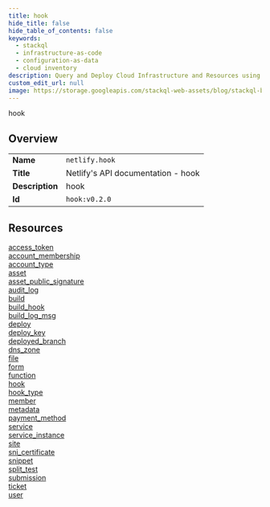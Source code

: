 ```yaml
---
title: hook
hide_title: false
hide_table_of_contents: false
keywords:
  - stackql
  - infrastructure-as-code
  - configuration-as-data
  - cloud inventory
description: Query and Deploy Cloud Infrastructure and Resources using SQL
custom_edit_url: null
image: https://storage.googleapis.com/stackql-web-assets/blog/stackql-blog-post-featured-image.png
---
```

hook  
    

## Overview
<table><tbody>
<tr><td><b>Name</b></td><td><code>netlify.hook</code></td></tr>
<tr><td><b>Title</b></td><td>Netlify's API documentation - hook</td></tr>
<tr><td><b>Description</b></td><td>hook</td></tr>
<tr><td><b>Id</b></td><td><code>hook:v0.2.0</code></td></tr>
</tbody></table>

## Resources
<div class="row">
<div class="providerDocColumn">
<a href="/docs/providers/netlify/hook/access_token/index.md">access_token</a><br />
<a href="/docs/providers/netlify/hook/account_membership/index.md">account_membership</a><br />
<a href="/docs/providers/netlify/hook/account_type/index.md">account_type</a><br />
<a href="/docs/providers/netlify/hook/asset/index.md">asset</a><br />
<a href="/docs/providers/netlify/hook/asset_public_signature/index.md">asset_public_signature</a><br />
<a href="/docs/providers/netlify/hook/audit_log/index.md">audit_log</a><br />
<a href="/docs/providers/netlify/hook/build/index.md">build</a><br />
<a href="/docs/providers/netlify/hook/build_hook/index.md">build_hook</a><br />
<a href="/docs/providers/netlify/hook/build_log_msg/index.md">build_log_msg</a><br />
<a href="/docs/providers/netlify/hook/deploy/index.md">deploy</a><br />
<a href="/docs/providers/netlify/hook/deploy_key/index.md">deploy_key</a><br />
<a href="/docs/providers/netlify/hook/deployed_branch/index.md">deployed_branch</a><br />
<a href="/docs/providers/netlify/hook/dns_zone/index.md">dns_zone</a><br />
<a href="/docs/providers/netlify/hook/file/index.md">file</a><br />
<a href="/docs/providers/netlify/hook/form/index.md">form</a><br />
</div>
<div class="providerDocColumn">
<a href="/docs/providers/netlify/hook/function/index.md">function</a><br />
<a href="/docs/providers/netlify/hook/hook/index.md">hook</a><br />
<a href="/docs/providers/netlify/hook/hook_type/index.md">hook_type</a><br />
<a href="/docs/providers/netlify/hook/member/index.md">member</a><br />
<a href="/docs/providers/netlify/hook/metadata/index.md">metadata</a><br />
<a href="/docs/providers/netlify/hook/payment_method/index.md">payment_method</a><br />
<a href="/docs/providers/netlify/hook/service/index.md">service</a><br />
<a href="/docs/providers/netlify/hook/service_instance/index.md">service_instance</a><br />
<a href="/docs/providers/netlify/hook/site/index.md">site</a><br />
<a href="/docs/providers/netlify/hook/sni_certificate/index.md">sni_certificate</a><br />
<a href="/docs/providers/netlify/hook/snippet/index.md">snippet</a><br />
<a href="/docs/providers/netlify/hook/split_test/index.md">split_test</a><br />
<a href="/docs/providers/netlify/hook/submission/index.md">submission</a><br />
<a href="/docs/providers/netlify/hook/ticket/index.md">ticket</a><br />
<a href="/docs/providers/netlify/hook/user/index.md">user</a><br />
</div>
</div>
